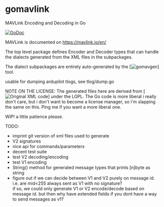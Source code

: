 # gomavlink
MAVLink Encoding and Decoding in Go 

[![GoDoc](https://godoc.org/github.com/daedaleanai/gomavlink?status.svg)](https://godoc.org/github.com/daedaleanai/gomavlink)

MAVLink is documented on https://mavlink.io/en/

The top level package defines Encoder and Decoder types that can handle the dialects generated from the XML files in the subpackages.

The dialect subpackages are entirely auto-generated by the [![gomavgen](https://github.com/daedaleanai/gomavgen)] tool.

usable for dumping ardupilot tlogs, see tlog/dump.go

NOTE ON THE LICENSE: 
The generated files here are derived from [![Original XML code](https://github.com/mavlink/mavlink/tree/master/message_definitions/v1.0)] under the LGPL.
The Go code is more liberal i really don't care, but i don't want to become a license manager, so i'm slapping the same on this.
Ping me if you want a more liberal one.


WIP! a little patience please.

TODO:
- imprint git version of xml files used to generate
- V2 signatures
- nice api for commands/parameters
- decent test suite
- test V2 decoding/encoding
- test V1 encoding
- String() method for generated message types that prints [n]byte as string 
- figure out if we can decide between V1 and V2 purely on message id.  i.e. are mid<255 always sent as V1 with no signature?  
if so, we could only generate V1 or V2 encode/decode based on message id. 
but then why have extended fields if you dont have a way to send messages as v1?  

